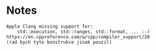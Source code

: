 # Notes
    Apple Clang missing support for:
        std::execution, std::ranges, std::format, ... :-(
    https://en.cppreference.com/w/cpp/compiler_support/20
    (rad bych tyto konstrukce jinak pouzil)